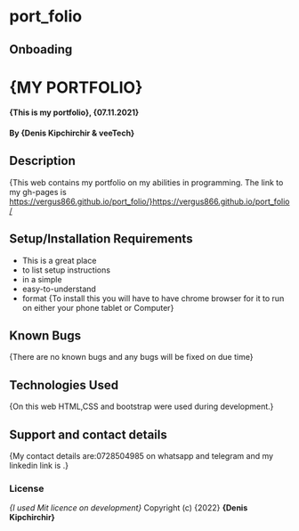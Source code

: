 # port_folio
## Onboading
# {MY PORTFOLIO}
#### {This is my portfolio}, {07.11.2021}
#### By **{Denis Kipchirchir & veeTech}**
## Description
{This web contains my portfolio on my abilities in programming. The link to my gh-pages is https://vergus866.github.io/port_folio/}https://vergus866.github.io/port_folio/
## Setup/Installation Requirements
* This is a great place
* to list setup instructions
* in a simple
* easy-to-understand
* format
{To install this you will have to have chrome browser for it to run on either your phone tablet or Computer}
## Known Bugs
{There are no known bugs and any bugs will be fixed on due time}
## Technologies Used
{On this web HTML,CSS and bootstrap were used during development.}
## Support and contact details
{My contact details are:0728504985 on whatsapp and telegram and my linkedin link is .}
### License
*{I used Mit licence on development}*
Copyright (c) {2022} **{Denis Kipchirchir}**
  
